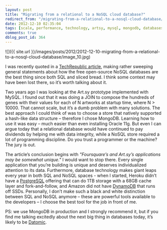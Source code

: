 ```yaml
---
layout: post
title: "Migrating from a relational to a NoSQL cloud database?"
redirect_from: "/migrating-from-a-relational-to-a-nosql-cloud-database/"
date: 2012-12-10 02:35:04
tags: [scale, performance, technology, artsy, mysql, mongodb, databases]
comments: true
dblog_post_id: 364
---
```

![]({{ site.url }}/images/posts/2012/2012-12-10-migrating-from-a-relational-to-a-nosql-cloud-database/image_10.jpg)

I was recently quoted in a [TechRepublic article](https://www.techrepublic.com/blog/datacenter/migrating-from-a-relational-to-a-nosql-cloud-database/5904), making rather sweeping general statements about how the free open-source NoSQL databases are the best thing since both SQL and sliced bread. I think some context may have been lost there, so it’s worth talking about it.

Two years ago I was looking at the Art.sy prototype implemented with MySQL. I found out that it was doing a JOIN to compose the hundreds of genes with their values for each of N artworks at startup time, where N > 10000. That cannot scale, but it’s a dumb problem with many solutions. The best approach I could think of was to choose a store that natively supported a hash-like data structure – therefore I chose MongoDB. Learning how to use it was easy – much easier than even installing Oracle 11g. But even I can argue today that a relational database would have continued to pay dividends by helping me with data integrity, while a NoSQL store required a lot of programming discipline. Do you trust a programmer or the machine? The jury is out.

The article’s conclusion begins with _"Foursquare’s and Art.sy’s applications may be somewhat unique."_ I would want to stop there. Every single application that you’re building is unique and deserves individualized attention to its data. Furthermore, database technology makes giant leaps every year in both SQL and NoSQL spaces - when I started, Heroku didn’t have a [PostgreSQL](https://www.heroku.com/postgres/) offering that can do 1TB storage with a 68GB cache layer and fork-and-follow, and Amazon did not have [DynamoDB](https://aws.amazon.com/dynamodb/) that runs off SSDs. Personally, I don’t make such a black and white distinction between SQL and NoSQL anymore – these are powerful tools available to the developers – I choose the best tool for the job in front of me.

PS: we use MongoDB in production and I strongly recommend it, but if you find me talking excitedly about the next big thing in databases today, it’s likely to be [Datomic](https://www.datomic.com).
